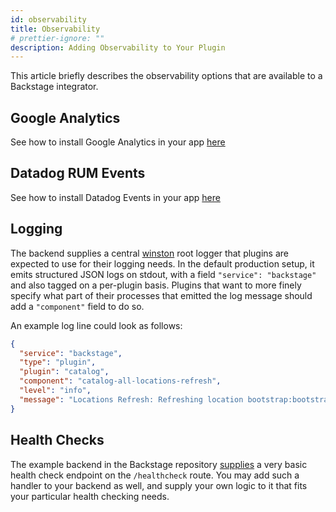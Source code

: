 ```yaml
---
id: observability
title: Observability
# prettier-ignore: ""
description: Adding Observability to Your Plugin
---
```


This article briefly describes the observability options that are available to a
Backstage integrator.

## Google Analytics

See how to install Google Analytics in your app
[here](../integrations/google-analytics/installation.md)

## Datadog RUM Events

See how to install Datadog Events in your app
[here](../integrations/datadog-rum/installation.md)

## Logging

The backend supplies a central [winston](https://github.com/winstonjs/winston)
root logger that plugins are expected to use for their logging needs. In the
default production setup, it emits structured JSON logs on stdout, with a field
`"service": "backstage"` and also tagged on a per-plugin basis. Plugins that
want to more finely specify what part of their processes that emitted the log
message should add a `"component"` field to do so.

An example log line could look as follows:

```json
{
  "service": "backstage",
  "type": "plugin",
  "plugin": "catalog",
  "component": "catalog-all-locations-refresh",
  "level": "info",
  "message": "Locations Refresh: Refreshing location bootstrap:bootstrap"
}
```

## Health Checks

The example backend in the Backstage repository
[supplies](https://github.com/backstage/backstage/blob/bc18571b7a742863a770b2a54e785d6bbef7e184/packages/backend/src/index.ts#L99)
a very basic health check endpoint on the `/healthcheck` route. You may add such
a handler to your backend as well, and supply your own logic to it that fits
your particular health checking needs.

